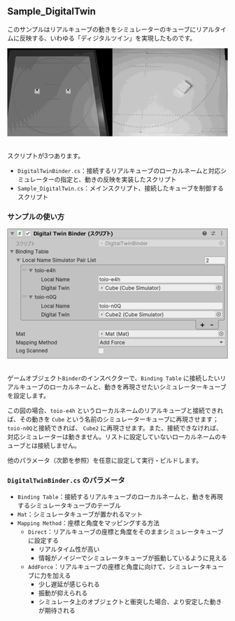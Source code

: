 ## Sample_DigitalTwin

このサンプルはリアルキューブの動きをシミュレーターのキューブにリアルタイムに反映する、いわゆる「ディジタルツイン」を実現したものです。

<div align="center">
<img src="../../../../../docs/res/samples/digitaltwin_demo.gif">
</div>
<br>

スクリプトが3つあります。
- `DigitalTwinBinder.cs`：接続するリアルキューブのローカルネームと対応シミュレーターの指定と、動きの反映を実装したスクリプト
- `Sample_DigitalTwin.cs`：メインスクリプト、接続したキューブを制御するスクリプト

### サンプルの使い方

<div align="center">
<img src="../../../../../docs/res/samples/digitaltwin_prop.png">
</div>
<br>

ゲームオブジェクト`Binder`のインスペクターで、`Binding Table` に接続したいリアルキューブのローカルネームと、動きを再現させたいシミュレーターキューブを設定します。

この図の場合、`toio-e4h` というローカルネームのリアルキューブと接続できれば、その動きを `Cube` という名前のシミュレーターキューブに再現させます；`toio-n0Q`と接続できれば、 `Cube2` に再現させます。また、接続できなければ、対応シミュレーターは動きません。リストに設定していないローカルネームのキューブとは接続しません。

他のパラメータ（次節を参照）を任意に設定して実行・ビルドします。

### `DigitalTwinBinder.cs` のパラメータ

- `Binding Table`：接続するリアルキューブのローカルネームと、動きを再現するシミュレータキューブのテーブル
- `Mat`：シミュレータキューブが置かれるマット
- `Mapping Method`：座標と角度をマッピングする方法
  - `Direct`：リアルキューブの座標と角度をそのままシミュレータキューブに設定する
    - リアルタイム性が高い
    - 情報がノイジーでシミュレータキューブが振動しているように見える
  - `AddForce`：リアルキューブの座標と角度に向けて、シミュレータキューブに力を加える
    - 少し遅延が感じられる
    - 振動が抑えられる
    - シミュレータ上のオブジェクトと衝突した場合、より安定した動きが期待される


